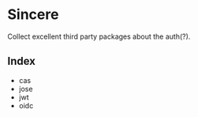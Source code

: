# Sincere
Collect excellent third party packages about the auth(?).

## Index
  - cas
  - jose
  - jwt
  - oidc
